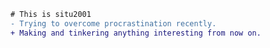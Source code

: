 ```diff
# This is situ2001
- Trying to overcome procrastination recently.
+ Making and tinkering anything interesting from now on.
```

<!-- badges are from https://github.com/Ileriayo/markdown-badges -->
